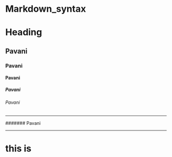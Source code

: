 # Markdown_syntax
# Heading
## Pavani
### Pavani
#### Pavani
##### Pavani
###### Pavani
<hr>
####### Pavani
<hr>
<h1>this is 
